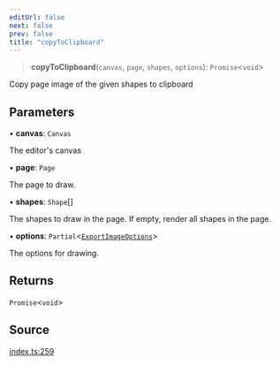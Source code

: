 ```yaml
---
editUrl: false
next: false
prev: false
title: "copyToClipboard"
---
```


> **copyToClipboard**(`canvas`, `page`, `shapes`, `options`): `Promise`\<`void`\>

Copy page image of the given shapes to clipboard

## Parameters

• **canvas**: `Canvas`

The editor's canvas

• **page**: `Page`

The page to draw.

• **shapes**: `Shape`[]

The shapes to draw in the page. If empty, render all shapes in the page.

• **options**: `Partial`\<[`ExportImageOptions`](/api-export/type-aliases/exportimageoptions/)\>

The options for drawing.

## Returns

`Promise`\<`void`\>

## Source

[index.ts:259](https://github.com/dgmjs/dgmjs/blob/main/packages/export/src/index.ts#L259)
